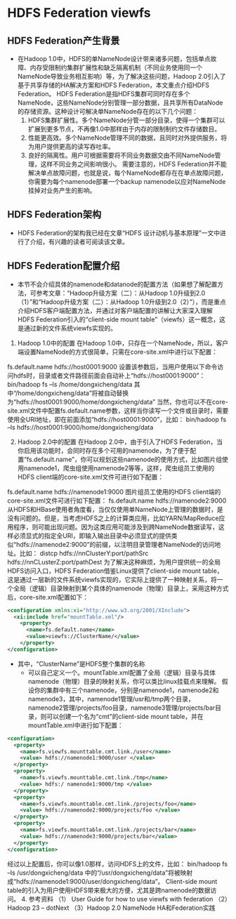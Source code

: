# HDFS Federation viewfs

## HDFS Federation产生背景
* 在Hadoop 1.0中，HDFS的单NameNode设计带来诸多问题，包括单点故障、内存受限制约集群扩展性和缺乏隔离机制（不同业务使用同一个NameNode导致业务相互影响）等，为了解决这些问题，Hadoop 2.0引入了基于共享存储的HA解决方案和HDFS Federation，本文重点介绍HDFS Federation。
HDFS Federation是指HDFS集群可同时存在多个NameNode，这些NameNode分别管理一部分数据，且共享所有DataNode的存储资源。这种设计可解决单NameNode存在的以下几个问题：
  1. HDFS集群扩展性。多个NameNode分管一部分目录，使得一个集群可以扩展到更多节点，不再像1.0中那样由于内存的限制制约文件存储数目。
  2. 性能更高效。多个NameNode管理不同的数据，且同时对外提供服务，将为用户提供更高的读写吞吐率。
  3. 良好的隔离性。用户可根据需要将不同业务数据交由不同NameNode管理，这样不同业务之间影响很小。
需要注意的，HDFS Federation并不能解决单点故障问题，也就是说，每个NameNode都存在在单点故障问题，你需要为每个namenode部署一个backup namenode以应对NameNode挂掉对业务产生的影响。

## HDFS Federation架构
  * HDFS Federation的架构我已经在文章“HDFS 设计动机与基本原理”一文中进行了介绍，有兴趣的读者可阅读该文章。

## HDFS Federation配置介绍
  * 本节不会介绍具体的namenode和datanode的配置方法（如果想了解配置方法，可参考文章：“Hadoop升级方案（二）：从Hadoop 1.0升级到2.0（1）”和“Hadoop升级方案（二）：从Hadoop 1.0升级到2.0（2）”），而是重点介绍HDFS客户端配置方法，并通过对客户端配置的讲解让大家深入理解HDFS Federation引入的“client-side mount table”（viewfs）这一概念，这是通过新的文件系统viewfs实现的。

1. Hadoop 1.0中的配置
在Hadoop 1.0中，只存在一个NameNode，所以，客户端设置NameNode的方式很简单，只需在core-site.xml中进行以下配置：
<property>
    <name>fs.default.name</name>
    <value>hdfs://host0001:9000</value>
 </property>
设置该参数后，当用户使用以下命令访问hdfs时，目录或者文件路径前面会自动补上“hdfs://host0001:9000”：
bin/hadoop fs –ls /home/dongxicheng/data
其中“/home/dongxicheng/data”将被自动替换为“hdfs://host0001:9000/home/dongxicheng/data”
当然，你也可以不在core-site.xml文件中配置fs.default.name参数，这样当你读写一个文件或目录时，需要使用全URI地址，即在前面添加“hdfs://host0001:9000”，比如：
bin/hadoop fs –ls hdfs://host0001:9000/home/dongxicheng/data

2. Hadoop 2.0中的配置
在Hadoop 2.0中，由于引入了HDFS Federation，当你启用该功能时，会同时存在多个可用的namenode，为了便于配置“fs.default.name”，你可以规划这些namenode的使用方式，比如图片组使用namenode1，爬虫组使用namenode2等等，这样，爬虫组员工使用的HDFS client端的core-site.xml文件可进行如下配置：

<property>
    <name>fs.default.name</name>
    <value>hdfs://namenode1:9000</value>
 </property>
图片组员工使用的HDFS client端的core-site.xml文件可进行如下配置：

<property>
    <name>fs.default.name</name>
    <value>hdfs://namenode2:9000</value>
 </property>
从HDFS和HBase使用者角度看，当仅仅使用单NameNode上管理的数据时，是没有问题的。但是，当考虑HDFS之上的计算类应用，比如YARN/MapReduce应用程序，则可能出现问题。因为这类应用可能涉及到跨NameNode数据读写，这样必须显式的指定全URI，即输入输出目录中必须显式的提供类似“hdfs://namenode2:9000”的前缀，以注明目录管理者NameNode的访问地址。比如：
distcp hdfs://nnClusterY:port/pathSrc hdfs://nnCLusterZ:port/pathDest
为了解决这种麻烦，为用户提供统一的全局HDFS访问入口，HDFS Federation借鉴Linux提供了client-side mount table，这是通过一层新的文件系统viewfs实现的，它实际上提供了一种映射关系，将一个全局（逻辑）目录映射到某个具体的namenode（物理）目录上，采用这种方式后，core-site.xml配置如下：

```xml
<configuration xmlns:xi="http://www.w3.org/2001/XInclude">
  <xi:include href="mountTable.xml"/>
    <property>
      <name>fs.default.name</name>
      <value>viewfs://ClusterName/</value>
    </property>
</configuration>
```

* 其中，“ClusterName”是HDFS整个集群的名称
  * 可以自己定义一个。mountTable.xml配置了全局（逻辑）目录与具体namenode（物理）目录的映射关系，你可以类比linux挂载点来理解。
假设你的集群中有三个namenode，分别是namenode1，namenode2和namenode3，其中，namenode1管理/usr和/tmp两个目录，namenode2管理/projects/foo目录，namenode3管理/projects/bar目录，则可以创建一个名为“cmt”的client-side mount table，并在mountTable.xml中进行如下配置：
```xml
<configuration>
  <property>
    <name>fs.viewfs.mounttable.cmt.link./user</name>
    <value> hdfs://namenode1:9000/user </value>
  </property>
  <property>
    <name>fs.viewfs.mounttable.cmt.link./tmp</name>
    <value> hdfs:/ namenode1:9000/tmp </value>
  </property>
  <property>
    <name>fs.viewfs.mounttable.cmt.link./projects/foo</name>
    <value> hdfs://namenode2:9000/projects/foo </value>
  </property>
  <property>
    <name>fs.viewfs.mounttable.cmt.link./projects/bar</name>
    <value> hdfs://namenode3:9000/projects/bar</value>
  </property>
</configuration>
```

经过以上配置后，你可以像1.0那样，访问HDFS上的文件，比如：
bin/hadoop fs –ls /usr/dongxicheng/data
中的“/usr/dongxicheng/data”将被映射成“hdfs://namenode1:9000/user/dongxicheng/data”。
Client-side mount table的引入为用户使用HDFS带来极大的方便，尤其是跨namenode的数据访问。
4. 参考资料
（1） User Guide for how to use viewfs with federation
（2）Hadoop 23 – dotNext
（3）Hadoop 2.0 NameNode HA和Federation实践
